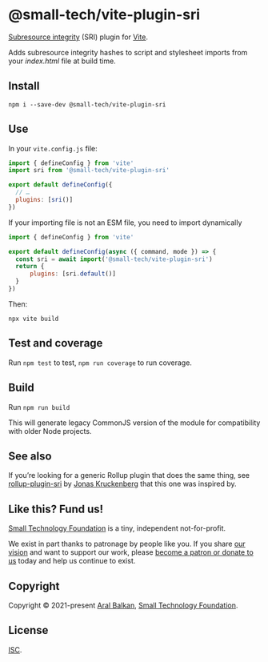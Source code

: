# @small-tech/vite-plugin-sri

[Subresource integrity](https://developer.mozilla.org/en-US/docs/Web/Security/Subresource_Integrity) (SRI) plugin for [Vite](https://vitejs.dev/).

Adds subresource integrity hashes to script and stylesheet imports from your _index.html_ file at build time.

## Install

```shell
npm i --save-dev @small-tech/vite-plugin-sri
```

## Use

In your `vite.config.js` file:

```js
import { defineConfig } from 'vite'
import sri from '@small-tech/vite-plugin-sri'

export default defineConfig({
  // …
  plugins: [sri()]
})
```
If your importing file is not an ESM file, you need to import dynamically 

```js
import { defineConfig } from 'vite'

export default defineConfig(async ({ command, mode }) => {
  const sri = await import('@small-tech/vite-plugin-sri')
  return {
	  plugins: [sri.default()]
  }
})
```

Then:

```shell
npx vite build
```

## Test and coverage

Run `npm test` to test, `npm run coverage` to run coverage.

## Build

Run `npm run build`

This will generate legacy CommonJS version of the module for compatibility with older Node projects.

## See also

If you’re looking for a generic Rollup plugin that does the same thing, see [rollup-plugin-sri](https://github.com/JonasKruckenberg/rollup-plugin-sri) by [Jonas Kruckenberg](https://github.com/JonasKruckenberg) that this one was inspired by.

## Like this? Fund us!

[Small Technology Foundation](https://small-tech.org) is a tiny, independent not-for-profit.

We exist in part thanks to patronage by people like you. If you share [our vision](https://small-tech.org/about/#small-technology) and want to support our work, please [become a patron or donate to us](https://small-tech.org/fund-us) today and help us continue to exist.

## Copyright

Copyright &copy; 2021-present [Aral Balkan](https://ar.al), [Small Technology Foundation](https://small-tech.org).

## License

[ISC](./LICENSE).
